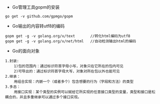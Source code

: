* Go管理工具gopm的安装
```
go get -v github.com/gpmgo/gopm
```
* Go输出的内容转utf8的编码
```
gopm get -g -v golang.org/x/text       //转化html编码为utf8
gopm get -g -v golang.org/x/net/html   //自动检测输出html的编码
```
* Go的面向对象
```
1.封装:
    1)包的范围内：通过标识符首字母小写，对象只在它所在的包内可见
    2)可导出的：通过标识符首字母大写，对象对所在包以外也能可见
2.继承：
    用组合实现：内嵌一个（或者多个）包含想要的行为（字段和方法）的类型
3.多态：
    用接口实现：某个类型的实例可以赋给它所实现的任意接口类型的变量，类型和接口是松耦合的，并且多重继承可以通过多个接口实现。
    
```
